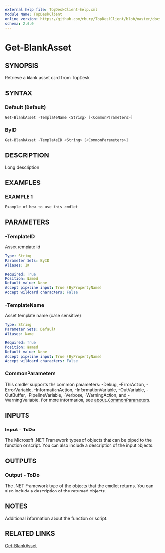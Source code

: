 ```yaml
---
external help file: TopDeskClient-help.xml
Module Name: TopDeskClient
online version: https://github.com/rbury/TopDeskClient/blob/master/docs/Get-BlankAsset.md
schema: 2.0.0
---
```


# Get-BlankAsset

## SYNOPSIS

Retrieve a blank asset card from TopDesk

## SYNTAX

### Default (Default)

``` Powershell
Get-BlankAsset -TemplateName <String> [<CommonParameters>]
```

### ByID

``` Powershell
Get-BlankAsset -TemplateID <String> [<CommonParameters>]
```

## DESCRIPTION

Long description

## EXAMPLES

### EXAMPLE 1

``` Powershell
Example of how to use this cmdlet
```

## PARAMETERS

### -TemplateID

Asset template id

```yaml
Type: String
Parameter Sets: ByID
Aliases: ID

Required: True
Position: Named
Default value: None
Accept pipeline input: True (ByPropertyName)
Accept wildcard characters: False
```

### -TemplateName

Asset template name (case sensitive)

```yaml
Type: String
Parameter Sets: Default
Aliases: Name

Required: True
Position: Named
Default value: None
Accept pipeline input: True (ByPropertyName)
Accept wildcard characters: False
```

### CommonParameters

This cmdlet supports the common parameters: -Debug, -ErrorAction, -ErrorVariable, -InformationAction, -InformationVariable, -OutVariable, -OutBuffer, -PipelineVariable, -Verbose, -WarningAction, and -WarningVariable. For more information, see [about_CommonParameters](http://go.microsoft.com/fwlink/?LinkID=113216).

## INPUTS

### Input - ToDo

The Microsoft .NET Framework types of objects that can be piped to the function or script.
You can also include a description of the input objects.

## OUTPUTS

### Output - ToDo

The .NET Framework type of the objects that the cmdlet returns.
You can also include a description of the returned objects.

## NOTES

Additional information about the function or script.

## RELATED LINKS

[Get-BlankAsset](https://github.com/rbury/TopDeskClient/blob/master/docs/Get-BlankAsset.md)
